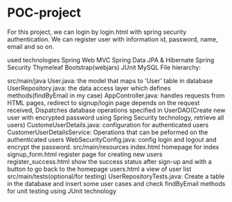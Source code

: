 # POC-project
For this project, we can login by login.html with spring security authentication. We can register user with information id, password, name, email and so on.

used technologies
Spring Web MVC
Spring Data JPA & Hibernate
Spring Security
Thymeleaf
Bootstrap(webjars)
JUnit
MySQL
File hierarchy:

src/main/java
User.java: the model that maps to 'User' table in database
UserRepository.java: the data access layer which defines methods(findByEmail in my case)
AppController.java: handles requests from HTML pages, redirect to signup/login page depends on the request received, Dispatches database operations specified in UserDAO(Create new user with encrypted password using Spring Security technology, retrieve all users)
CustomeUserDetails.java: configuration for authenticated users
CustomerUserDetailsService: Operations that can be peformed on the authenticated users
WebSecurityConfig.java: config login and logout and encrypt the password.
src/main/resources
index.html homepage for index
signup_form.html register page for creating new users
register_success.html show the success status after sign-up and with a button to go back to the homepage
users.html a view of user list
src/main/tests(optional/for testing)
UserRepositoryTests.java: Create a table in the database and insert some user cases and check findByEmail methods for unit testing using JUnit technology

